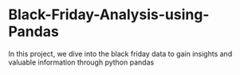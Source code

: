# Black-Friday-Analysis-using-Pandas
In this project, we dive into the black friday data to gain insights and valuable information through python pandas
